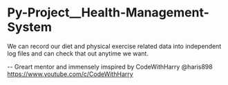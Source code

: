 # Py-Project__Health-Management-System
We can record our diet and physical exercise related data into independent log files and can check that out anytime we want.

-- Greart mentor and immensely imspired by CodeWithHarry @haris898 https://www.youtube.com/c/CodeWithHarry
